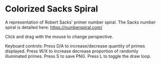 # Colorized Sacks Spiral

A representation of Robert Sacks' primer number spiral.  The Sacks number spiral is detailed here: https://numberspiral.com/

Click and drag with the mouse to change perspective.

Keyboard controls: 
  Press D/A to increase/decrease quantity of primes displayed.
  Press W/X to increase decrease proportion of randomly illuminated primes.
  Press S to save PNG.
  Press L to toggle the draw loop.
